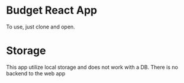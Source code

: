 # Budget React App
To use, just clone and open.

# Storage
This app utilize local storage and does not work with a DB. There is no backend to the web app

